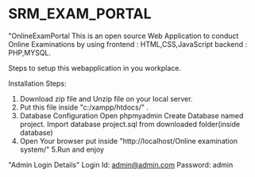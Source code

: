 # SRM_EXAM_PORTAL

"OnlineExamPortal
This is an open source Web Application to conduct Online Examinations by using
frontend : HTML,CSS,JavaScript
backend : PHP,MYSQL.

Steps to setup this webapplication in you workplace.

Installation Steps:
1. Download zip file and Unzip file on your local server.
2. Put this file inside "c:/xampp/htdocs/" .
3. Database Configuration
Open phpmyadmin
Create Database named project.
Import database project.sql from downloaded folder(inside database)
4. Open Your browser put inside "http://localhost/Online examination system/"
5.Run and enjoy


"Admin Login Details"
Login Id: admin@admin.com
Password: admin


